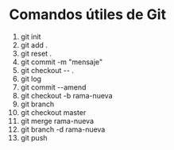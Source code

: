# Comandos útiles de Git

1. git init
2. git add .
3. git reset .
4. git commit -m "mensaje"
5. git checkout -- .
6. git log
7. git commit --amend
8. git checkout -b rama-nueva
9. git branch
10. git checkout master
11. git merge rama-nueva
12. git branch -d rama-nueva
13. git push